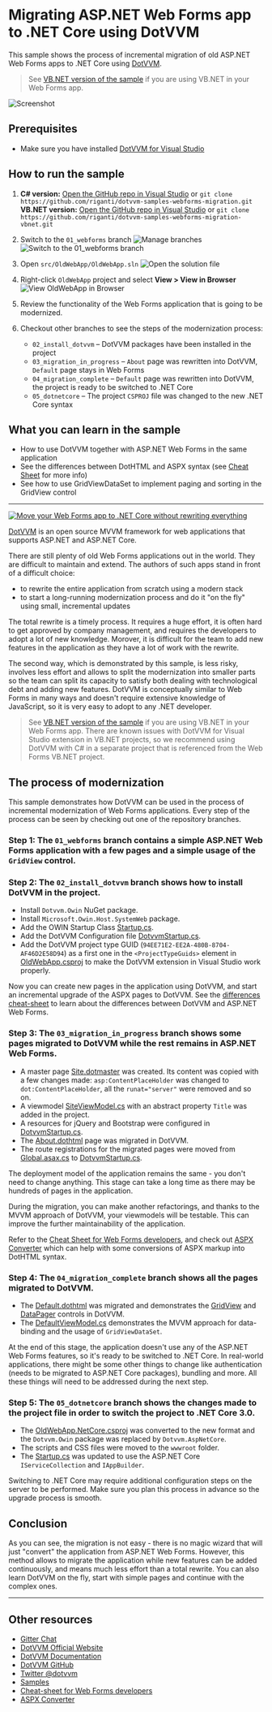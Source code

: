 # Migrating ASP.NET Web Forms app to .NET Core using DotVVM

This sample shows the process of incremental migration of old ASP.NET Web Forms apps to .NET Core using [DotVVM](https://github.com/riganti/dotvvm). 

> See [VB.NET version of the sample](https://github.com/riganti/dotvvm-samples-webforms-migration-vbnet) if you are using VB.NET in your Web Forms app.

![Screenshot](images/wf001.png)

## Prerequisites
* Make sure you have installed [DotVVM for Visual Studio](https://www.dotvvm.com/install)

## How to run the sample

1. **C# version:** [Open the GitHub repo in Visual Studio](git-client://clone/?repo=https%3A%2F%2Fgithub.com%2Friganti%2Fdotvvm-samples-webforms-migration)
or
`git clone https://github.com/riganti/dotvvm-samples-webforms-migration.git`\
**VB.NET version:** [Open the GitHub repo in Visual Studio](git-client://clone/?repo=https%3A%2F%2Fgithub.com%2Friganti%2Fdotvvm-samples-webforms-migration-vbnet)
or
`git clone https://github.com/riganti/dotvvm-samples-webforms-migration-vbnet.git`

2. Switch to the `01_webforms` branch
![Manage branches](images/wf002.png)
![Switch to the 01_webforms branch](images/wf003.png)

3. Open `src/OldWebApp/OldWebApp.sln`
![Open the solution file](images/wf004.png)

4. Right-click `OldWebApp` project and select **View > View in Browser**
![View OldWebApp in Browser](images/wf005.png)

5. Review the functionality of the Web Forms application that is going to be modernized.

6. Checkout other branches to see the steps of the modernization process:
    * `02_install_dotvvm` – DotVVM packages have been installed in the project
    * `03_migration_in_progress` – `About` page was rewritten into DotVVM, `Default` page stays in Web Forms
    * `04_migration_complete` – `Default` page was rewritten into DotVVM, the project is ready to be switched to .NET Core
    * `05_dotnetcore` – The project `CSPROJ` file was changed to the new .NET Core syntax

## What you can learn in the sample

* How to use DotVVM together with ASP.NET Web Forms in the same application
* See the differences between DotHTML and ASPX syntax (see [Cheat Sheet](https://www.dotvvm.com/webforms) for more info)
* See how to use GridViewDataSet to implement paging and sorting in the GridView control

---

[![Move your Web Forms app to .NET Core without rewriting everything](https://raw.githubusercontent.com/riganti/dotvvm-samples-webforms-migration/master/video_thumb.png)](https://channel9.msdn.com/Events/dotnetConf/NET-Conf-2019/B321)

[DotVVM](https://github.com/riganti/dotvvm) is an open source MVVM framework for web applications that supports ASP.NET and ASP.NET Core. 

There are still plenty of old Web Forms applications out in the world. They are difficult to maintain and extend. The authors of such apps stand in front of a difficult choice:
* to rewrite the entire application from scratch using a modern stack
* to start a long-running modernization process and do it "on the fly" using small, incremental updates 

The total rewrite is a timely process. It requires a huge effort, it is often hard to get approved by company management, and requires the developers to adopt a lot of new knowledge. Morover, it is difficult for the team to add new features in the application as they have a lot of work with the rewrite.

The second way, which is demonstrated by this sample, is less risky, involves less effort and allows to split the modernization into smaller parts so the team can split its capacity to satisfy both dealing with technological debt and adding new features. DotVVM is conceptually similar to Web Forms in many ways and doesn't require extensive knowledge of JavaScript, so it is very easy to adopt to any .NET developer.

> See [VB.NET version of the sample](https://github.com/riganti/dotvvm-samples-webforms-migration-vbnet) if you are using VB.NET in your Web Forms app. There are known issues with DotVVM for Visual Studio extension in VB.NET projects, so we recommend using DotVVM with C# in a separate project that is referenced from the Web Forms VB.NET project.

## The process of modernization

This sample demonstrates how DotVVM can be used in the process of incremental modernization of Web Forms applications. Every step of the process can be seen by checking out one of the repository branches. 

### Step 1: The `01_webforms` branch contains a simple ASP.NET Web Forms application with a few pages and a simple usage of the `GridView` control.

### Step 2: The `02_install_dotvvm` branch shows how to install DotVVM in the project.

* Install `Dotvvm.Owin` NuGet package.
* Install `Microsoft.Owin.Host.SystemWeb` package.
* Add the OWIN Startup Class [Startup.cs](https://github.com/riganti/dotvvm-samples-webforms-migration/blob/02_install_dotvvm/src/OldWebApp/OldWebApp/Startup.cs).
* Add the DotVVM Configuration file [DotvvmStartup.cs](https://github.com/riganti/dotvvm-samples-webforms-migration/blob/02_install_dotvvm/src/OldWebApp/OldWebApp/DotvvmStartup.cs).
* Add the DotVVM project type GUID (`94EE71E2-EE2A-480B-8704-AF46D2E58D94`) as a first one in the `<ProjectTypeGuids>` element in [OldWebApp.csproj](https://github.com/riganti/dotvvm-samples-webforms-migration/blob/02_install_dotvvm/src/OldWebApp/OldWebApp/OldWebApp.csproj#L12) to make the DotVVM extension in Visual Studio work properly.

Now you can create new pages in the application using DotVVM, and start an incremental upgrade of the ASPX pages to DotVVM. See the [differences cheat-sheet](https://www.dotvvm.com/webforms) to learn about the differences between DotVVM and ASP.NET Web Forms.

### Step 3: The `03_migration_in_progress` branch shows some pages migrated to DotVVM while the rest remains in ASP.NET Web Forms.

* A master page [Site.dotmaster](https://github.com/riganti/dotvvm-samples-webforms-migration/blob/03_migration_in_progress/src/OldWebApp/OldWebApp/Views/Site.dotmaster) was created. Its content was copied with a few changes made: `asp:ContentPlaceHolder` was changed to `dot:ContentPlaceHolder`, all the `runat="server"` were removed and so on. 
* A viewmodel [SiteViewModel.cs](https://github.com/riganti/dotvvm-samples-webforms-migration/blob/03_migration_in_progress/src/OldWebApp/OldWebApp/ViewModels/SiteViewModel.cs) with an abstract property `Title` was added in the project. 
* A resources for jQuery and Bootstrap were configured in [DotvvmStartup.cs](https://github.com/riganti/dotvvm-samples-webforms-migration/blob/03_migration_in_progress/src/OldWebApp/OldWebApp/DotvvmStartup.cs).
* The [About.dothtml](https://github.com/riganti/dotvvm-samples-webforms-migration/blob/03_migration_in_progress/src/OldWebApp/OldWebApp/Views/About.dothtml) page was migrated in DotVVM.
* The route registrations for the migrated pages were moved from [Global.asax.cs](https://github.com/riganti/dotvvm-samples-webforms-migration/blob/03_migration_in_progress/src/OldWebApp/OldWebApp/Global.asax.cs) to [DotvvmStartup.cs](https://github.com/riganti/dotvvm-samples-webforms-migration/blob/03_migration_in_progress/src/OldWebApp/OldWebApp/DotvvmStartup.cs).

The deployment model of the application remains the same - you don't need to change anything. This stage can take a long time as there may be hundreds of pages in the application.

During the migration, you can make another refactorings, and thanks to the MVVM approach of DotVVM, your viewmodels will be testable. This can improve the further maintainability of the application.

Refer to the [Cheat Sheet for Web Forms developers](https://www.dotvvm.com/webforms), and check out [ASPX Converter](https://www.dotvvm.com/webforms/convert) which can help with some conversions of ASPX markup into DotHTML syntax.

### Step 4: The `04_migration_complete` branch shows all the pages migrated to DotVVM.

* The [Default.dothtml](https://github.com/riganti/dotvvm-samples-webforms-migration/blob/04_migration_complete/src/OldWebApp/OldWebApp/Views/Default.dothtml) was migrated and demonstrates the [GridView](https://www.dotvvm.com/docs/controls/builtin/GridView/latest) and [DataPager](https://www.dotvvm.com/docs/controls/builtin/DataPager/latest) controls in DotVVM. 
* The [DefaultViewModel.cs](https://github.com/riganti/dotvvm-samples-webforms-migration/blob/04_migration_complete/src/OldWebApp/OldWebApp/ViewModels/DefaultViewModel.cs) demonstrates the MVVM approach for data-binding and the usage of `GridViewDataSet`.

At the end of this stage, the application doesn't use any of the ASP.NET Web Forms features, so it's ready to be switched to .NET Core.
In real-world applications, there might be some other things to change like authentication (needs to be migrated to ASP.NET Core packages), bundling and more. All these things will need to be addressed during the next step.

### Step 5: The `05_dotnetcore` branch shows the changes made to the project file in order to switch the project to .NET Core 3.0.

* The [OldWebApp.NetCore.csproj](https://github.com/riganti/dotvvm-samples-webforms-migration/blob/05_dotnetcore/src/OldWebApp/OldWebApp.NetCore/OldWebApp.NetCore.csproj) was converted to the new format and the `Dotvvm.Owin` package was replaced by `Dotvvm.AspNetCore`.
* The scripts and CSS files were moved to the `wwwroot` folder.
* The [Startup.cs](https://github.com/riganti/dotvvm-samples-webforms-migration/blob/05_dotnetcore/src/OldWebApp/OldWebApp.NetCore/Startup.cs) was updated to use the ASP.NET Core `IServiceCollection` and `IAppBuilder`.

Switching to .NET Core may require additional configuration steps on the server to be performed. Make sure you plan this process in advance so the upgrade process is smooth.

## Conclusion

As you can see, the migration is not easy - there is no magic wizard that will just "convert" the application from ASP.NET Web Forms. However, this method allows to migrate the application while new features can be added continuously, and means much less effort than a total rewrite. You can also learn DotVVM on the fly, start with simple pages and continue with the complex ones. 

---

## Other resources

* [Gitter Chat](https://gitter.im/riganti/dotvvm)
* [DotVVM Official Website](https://www.dotvvm.com)
* [DotVVM Documentation](https://www.dotvvm.com/docs)
* [DotVVM GitHub](https://github.com/riganti/dotvvm)
* [Twitter @dotvvm](https://twitter.com/dotvvm)
* [Samples](https://www.dotvvm.com/samples)
* [Cheat-sheet for Web Forms developers](https://www.dotvvm.com/webforms)
* [ASPX Converter](https://www.dotvvm.com/webforms/converter)


 

 

